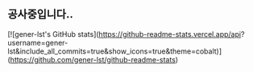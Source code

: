 ## 공사중입니다..

[![gener-lst's GitHub stats](https://github-readme-stats.vercel.app/api?
username=gener-lst&include_all_commits=true&show_icons=true&theme=cobalt)]
(https://github.com/gener-lst/github-readme-stats)
<!--
**gener-lst/gener-lst** is a ✨ _special_ ✨ repository because its `README.md` (this file) appears on your GitHub profile.

Here are some ideas to get you started:

- 🔭 I’m currently working on ...
- 🌱 I’m currently learning ...
- 👯 I’m looking to collaborate on ...
- 🤔 I’m looking for help with ...
- 💬 Ask me about ...
- 📫 How to reach me: ...
- 😄 Pronouns: ...
- ⚡ Fun fact: ...
-->
